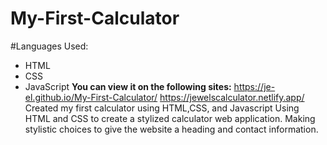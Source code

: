 # My-First-Calculator
#Languages Used:
- HTML
- CSS
- JavaScript
**You can view it on the following sites:**
https://je-el.github.io/My-First-Calculator/
https://jewelscalculator.netlify.app/
Created my first calculator using HTML,CSS, and Javascript
Using HTML and CSS to create a stylized calculator web application. 
Making stylistic choices to give the website a heading and contact information.
